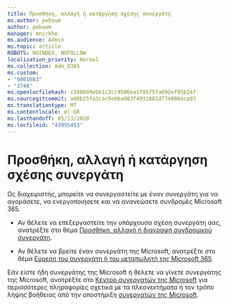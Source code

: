 ```yaml
---
title: Προσθήκη, αλλαγή ή κατάργηση σχέσης συνεργάτη
ms.author: pebaum
author: pebaum
manager: mnirkhe
ms.audience: Admin
ms.topic: article
ROBOTS: NOINDEX, NOFOLLOW
localization_priority: Normal
ms.collection: Adm_O365
ms.custom:
- "9001683"
- "3748"
ms.openlocfilehash: c388609ebb1c2cc9506ea1f95f5fa692ef95b24f
ms.sourcegitcommit: a98b25fa3cac9ebba983f4932881d774880aca93
ms.translationtype: MT
ms.contentlocale: el-GR
ms.lasthandoff: 05/13/2020
ms.locfileid: "43955453"
---
```

# <a name="add-change-or-remove-a-partner-relationship"></a>Προσθήκη, αλλαγή ή κατάργηση σχέσης συνεργάτη

Ως διαχειριστής, μπορείτε να συνεργαστείτε με έναν συνεργάτη για να αγοράσετε, να ενεργοποιήσετε και να ανανεώσετε συνδρομές Microsoft 365. 

- Αν θέλετε να επεξεργαστείτε την υπάρχουσα σχέση συνεργάτη σας, ανατρέξτε στο θέμα [Προσθήκη, αλλαγή ή διαγραφή συνδρομικού συνεργάτη](https://docs.microsoft.com/microsoft-365/admin/misc/add-partner?view=o365-worldwide).

- Αν θέλετε να βρείτε έναν συνεργάτη της Microsoft, ανατρέξτε στο θέμα [Εύρεση του συνεργάτη ή του μεταπωλητή της Microsoft 365](https://docs.microsoft.com/microsoft-365/admin/manage/find-your-partner-or-reseller?view=o365-worldwide).

Εάν είστε ήδη συνεργάτης της Microsoft ή θέλετε να γίνετε συνεργάτης της Microsoft, ανατρέξτε στο [Κέντρο συνεργατών της Microsoft](https://support.microsoft.com/help/4499930/partner-center-overview) για περισσότερες πληροφορίες σχετικά με τα πλεονεκτήματα ή τον τρόπο λήψης βοήθειας από την υποστήριξη [συνεργατών της Microsoft](https://aka.ms/partnersupport).
